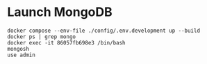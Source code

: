# Launch MongoDB

```
docker compose --env-file ./config/.env.development up --build
docker ps | grep mongo
docker exec -it 86057fb698e3 /bin/bash
mongosh
use admin
```
